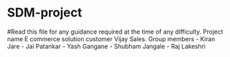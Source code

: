# SDM-project
#Read this file for any guidance required at the time of any difficulty.
Project name E commerce solution
customer Vijay Sales.
Group members
           -  Kiran Jare
           -  Jai Patankar
           -  Yash Gangane
           -  Shubham Jangale
           -  Raj Lakeshri

